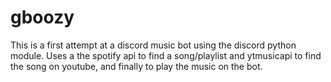 # gboozy
This is a first attempt at a discord music bot using the discord python module. Uses a the spotify api to find a song/playlist and ytmusicapi to find the song on youtube, and finally to play the music on the bot.

